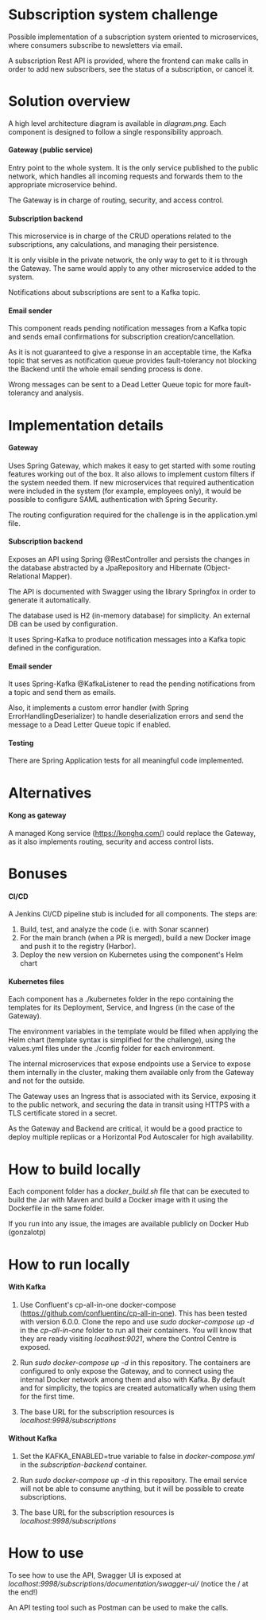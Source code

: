 # Subscription system challenge
Possible implementation of a subscription system oriented to microservices, where consumers subscribe to 
newsletters via email.

A subscription Rest API is provided, where the frontend can make calls in order to add new subscribers, see the 
status of a subscription, or cancel it.

# Solution overview
A high level architecture diagram is available in *diagram.png*.
Each component is designed to follow a single responsibility approach.

#### Gateway (public service)
Entry point to the whole system.
It is the only service published to the public network, which handles all incoming requests and forwards them to the 
appropriate microservice behind.

The Gateway is in charge of routing, security, and access control.

#### Subscription backend
This microservice is in charge of the CRUD operations related to the subscriptions, any calculations, 
and managing their persistence.

It is only visible in the private network, the only way to get to it is through the Gateway.
The same would apply to any other microservice added to the system.

Notifications about subscriptions are sent to a Kafka topic.

#### Email sender
This component reads pending notification messages from a Kafka topic and sends email confirmations for subscription 
creation/cancellation.

As it is not guaranteed to give a response in an acceptable time, 
the Kafka topic that serves as notification queue provides fault-tolerancy 
not blocking the Backend until the whole email sending process is done.

Wrong messages can be sent to a Dead Letter Queue topic for more fault-tolerancy and analysis.

# Implementation details
#### Gateway
Uses Spring Gateway, which makes it easy to get started with some routing features working out of the box. 
It also allows to implement custom filters if the system needed them.
If new microservices that required authentication were included in the system (for example, employees only), 
it would be possible to configure SAML authentication with Spring Security.

The routing configuration required for the challenge is in the application.yml file.

#### Subscription backend
Exposes an API using Spring @RestController and persists the changes in the database abstracted by a JpaRepository and 
Hibernate (Object-Relational Mapper).

The API is documented with Swagger using the library Springfox in order to generate it automatically.

The database used is H2 (in-memory database) for simplicity. An external DB can be used by configuration.

It uses Spring-Kafka to produce notification messages into a Kafka topic defined in the configuration.

#### Email sender
It uses Spring-Kafka @KafkaListener to read the pending notifications from a topic and send them as emails.

Also, it implements a custom error handler (with Spring ErrorHandlingDeserializer) to handle deserialization errors
and send the message to a Dead Letter Queue topic if enabled.

#### Testing
There are Spring Application tests for all meaningful code implemented.

# Alternatives
#### Kong as gateway
A managed Kong service (https://konghq.com/) could replace the Gateway, as it also implements routing, security 
and access control lists.

# Bonuses
#### CI/CD
A Jenkins CI/CD pipeline stub is included for all components. The steps are:

1) Build, test, and analyze the code (i.e. with Sonar scanner)
2) For the main branch (when a PR is merged), build a new Docker image and push it to the registry (Harbor).
3) Deploy the new version on Kubernetes using the component's Helm chart

#### Kubernetes files
Each component has a ./kubernetes folder in the repo containing the templates for its Deployment, Service, 
and Ingress (in the case of the Gateway).

The environment variables in the template would be filled when applying the Helm chart (template syntax is simplified
for the challenge), using the values.yml files under the ./config folder for each environment.

The internal microservices that expose endpoints use a Service to expose them internally in the cluster,
making them available only from the Gateway and not for the outside.

The Gateway uses an Ingress that is associated with its Service, exposing it to the public network, 
and securing the data in transit using HTTPS with a TLS certificate stored in a secret.

As the Gateway and Backend are critical, it would be a good practice to deploy multiple replicas or a 
Horizontal Pod Autoscaler for high availability. 

# How to build locally
Each component folder has a *docker_build.sh* file that can be executed to build the Jar with Maven and 
build a Docker image with it using the Dockerfile in the same folder.

If you run into any issue, the images are available publicly on Docker Hub (gonzalotp)

# How to run locally
#### With Kafka
1) Use Confluent's cp-all-in-one docker-compose (https://github.com/confluentinc/cp-all-in-one).
This has been tested with version 6.0.0.
Clone the repo and use *sudo docker-compose up -d* in the *cp-all-in-one* folder to run all their containers.
You will know that they are ready visiting *localhost:9021*, where the Control Centre is exposed.

2) Run *sudo docker-compose up -d* in this repository. The containers are configured to only expose the Gateway,
and to connect using the internal Docker network among them and also with Kafka.
By default and for simplicity, the topics are created automatically when using them for the first time.

3) The base URL for the subscription resources is *localhost:9998/subscriptions*

#### Without Kafka
1) Set the KAFKA_ENABLED=true variable to false in *docker-compose.yml* in the *subscription-backend* container.

2) Run *sudo docker-compose up -d* in this repository. The email service will not be able to consume anything, but
it will be possible to create subscriptions.

3) The base URL for the subscription resources is *localhost:9998/subscriptions*

# How to use
To see how to use the API, Swagger UI is exposed at *localhost:9998/subscriptions/documentation/swagger-ui/* 
(notice the / at the end!)

An API testing tool such as Postman can be used to make the calls.